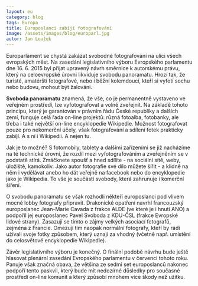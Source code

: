 ```yaml
---
layout: eu
category: blog
tags: Evropa
title: Europoslanci zabíjí fotografování
image: /assets/images/blog/europarl.jpg
autor: Jan Loužek
---
```


Europarlament se chystá zakázat svobodné fotografování na ulici všech evropských měst. Na zasedání legislativního výboru Evropského parlamentu dne 16. 6. 2015 byl přijat upravený návrh směrnice k autorskému právu, který na celoevropské úrovni likviduje svobodu panoramatu. Hrozí tak, že turisté, amatérští fotografové, nebo i běžní kolemdoucí, kteří si vyfotí sochu nebo budovu, mohout být žalováni. 

**Svoboda panoramatu** znamená, že vše, co je permanentně vystaveno ve veřejném prostředí, lze vyfotografovat a volně zveřejnit. Na základě tohoto principu, který je garantován v právním řádu České republiky a dalších zemí, funguje celá řada on-line projektů: různá fotoalba, fotobanky, ale třeba i také největší on-line encyklopedie Wikipedie. Možnost fotografovat pouze pro nekomerční účely, však fotografování a sdílení fotek prakticky zabíjí. A s ní i Wikipedii. A nejen tu.

Jak je to možné? S fotomobily, tablety a dalšími zařízeními se již nacházíme na té technické úrovni, že rozdíl mezi vyfotografováním a zveřejněním se v podstatě stírá. Zmáčknete spoušť a hned sdílíte - na sociální sítě, weby, úložiště, kamokoliv. Jako autor fotografie své dílo můžete šířit - a klidně na něm i vydělávat anebo ho dát veřejně na facebook nebo do encyklopedie jako je Wikipedia. To vše je součástí svobody, která zahrunuje i komerční šíření.

O svobodu panoramatu se však rozhodli někteří europoslanci pod vlivem mocné lobby fotografy připravit. Drakonické opatření navrhl francouzský europoslanec Jean-Marie Cavada z frakce ALDE (ve které je i hnutí ANO) a podpořil jej europoslanec Pavel Svoboda z KDU-ČSL (frakce Evropské lidové strany). Zasazují se tímto o zájmy velkých asociací fotografů, zejména z Francie. Omezují tím naopak normální fotografy, kteří by rádi užívali svoje fotky způsobem, který uznají za vhodný (včetně např. umístění do celosvětové encyklopedie Wikipedie).

Závěr legislativního výboru je konečný. O finální podobě návrhu bude ještě hlasovat plenární zasedání Evropského parlamentu v červenci tohoto roku. Panuje však značná obava, že většina ze sedmi set europoslanců nakonec podpoří tento paskvil, který bude mít nedozírné důsledky pro současné prostředí on-line komunit a který způsobí mnohem více škody než užitku.







